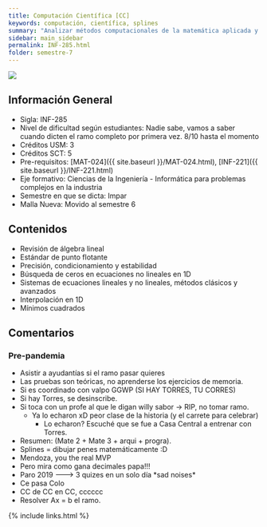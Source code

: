 ```yaml
---
title: Computación Científica [CC]
keywords: computación, científica, splines
summary: "Analizar métodos computacionales de la matemática aplicada y utilizarlos para resolver problemas atingentes a la ingeniería. Desarrollar habilidades de significativa importancia tales como: análisis, síntesis, resolución computacional de problemas y evaluación crítica de los resultados computacionales. Oh god... what have i done to deserve this?"
sidebar: main_sidebar
permalink: INF-285.html
folder: semestre-7
---
```


<img id="right-img" src="{{ site.baseurl }}/images/semestre7/cholesky_decompose.png">

## Información General

- Sigla: INF-285
- Nivel de dificultad según estudiantes: Nadie sabe, vamos a saber cuando dicten el ramo completo por primera vez. 8/10 hasta el momento
- Créditos USM: 3
- Créditos SCT: 5
- Pre-requisitos: [MAT-024]({{ site.baseurl }}/MAT-024.html), [INF-221]({{ site.baseurl }}/INF-221.html)
- Eje formativo: Ciencias de la Ingeniería - Informática para problemas complejos en la industria
- Semestre en que se dicta: Impar
- Malla Nueva: Movido al semestre 6

## Contenidos

- Revisión de álgebra lineal
- Estándar de punto flotante
- Precisión, condicionamiento y estabilidad
- Búsqueda de ceros en ecuaciones no lineales en 1D
- Sistemas de ecuaciones lineales y no lineales, métodos clásicos y avanzados
- Interpolación en 1D
- Mínimos cuadrados

## Comentarios

### Pre-pandemia

- Asistir a ayudantías si el ramo pasar quieres
- Las pruebas son teóricas, no aprenderse los ejercicios de memoria.
- Si es coordinado con valpo GGWP (SI HAY TORRES, TU CORRES)
- Si hay Torres, se desinscribe.
- Si toca con un profe al que le digan willy sabor -> RIP, no tomar ramo.
  - Ya lo echaron xD peor clase de la historia (y el carrete para celebrar)
    - Lo echaron? Escuché que se fue a Casa Central a entrenar con Torres.
- Resumen: (Mate 2 + Mate 3 + arqui + progra).
- Splines = dibujar penes matemáticamente :D
- Mendoza, you the real MVP
- Pero mira como gana decimales papa!!!
- Paro 2019 ---> 3 quizes en un solo día \*sad noises\*
- Ce pasa Colo
- CC de CC en CC, cccccc
- Resolver Ax = b el ramo.

{% include links.html %}
